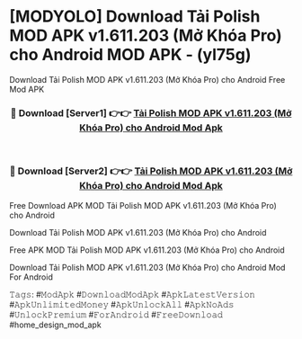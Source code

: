 # [MODYOLO] Download Tải Polish MOD APK v1.611.203 (Mở Khóa Pro) cho Android MOD APK - (yl75g)
Download Tải Polish MOD APK v1.611.203 (Mở Khóa Pro) cho Android Free Mod APK

<div align="center">
<h3>🔴 Download [Server1] 👉👉 <a href="https://apk-comot.site?title=Tải_Polish_MOD_APK_v1.611.203_(Mở_Khóa_Pro)_cho_Android">Tải Polish MOD APK v1.611.203 (Mở Khóa Pro) cho Android Mod Apk</a></h3><br>

<h3>🔴 Download [Server2] 👉👉 <a href="https://apk-comot.site?title=Tải_Polish_MOD_APK_v1.611.203_(Mở_Khóa_Pro)_cho_Android">Tải Polish MOD APK v1.611.203 (Mở Khóa Pro) cho Android Mod Apk</a></h3>
</div>


Free Download APK MOD Tải Polish MOD APK v1.611.203 (Mở Khóa Pro) cho Android

Download Tải Polish MOD APK v1.611.203 (Mở Khóa Pro) cho Android 

Free APK MOD Tải Polish MOD APK v1.611.203 (Mở Khóa Pro) cho Android 

Download Tải Polish MOD APK v1.611.203 (Mở Khóa Pro) cho Android Mod For Android

𝚃𝚊𝚐𝚜: #𝙼𝚘𝚍𝙰𝚙𝚔 #𝙳𝚘𝚠𝚗𝚕𝚘𝚊𝚍𝙼𝚘𝚍𝙰𝚙𝚔 #𝙰𝚙𝚔𝙻𝚊𝚝𝚎𝚜𝚝𝚅𝚎𝚛𝚜𝚒𝚘𝚗 #𝙰𝚙𝚔𝚄𝚗𝚕𝚒𝚖𝚒𝚝𝚎𝚍𝙼𝚘𝚗𝚎𝚢 #𝙰𝚙𝚔𝚄𝚗𝚕𝚘𝚌𝚔𝙰𝚕𝚕 #𝙰𝚙𝚔𝙽𝚘𝙰𝚍𝚜 #𝚄𝚗𝚕𝚘𝚌𝚔𝙿𝚛𝚎𝚖𝚒𝚞𝚖 #𝙵𝚘𝚛𝙰𝚗𝚍𝚛𝚘𝚒𝚍 #𝙵𝚛𝚎𝚎𝙳𝚘𝚠𝚗𝚕𝚘𝚊𝚍 #home_design_mod_apk
